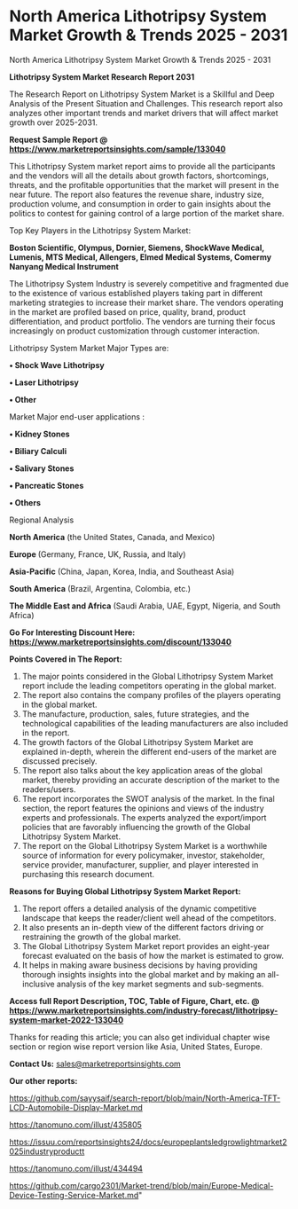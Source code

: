 # North America Lithotripsy System Market Growth & Trends 2025 - 2031
 North America Lithotripsy System Market Growth & Trends 2025 - 2031

<strong>Lithotripsy System Market Research Report 2031</strong>

The Research Report on Lithotripsy System Market is a Skillful and Deep Analysis of the Present Situation and Challenges. This research report also analyzes other important trends and market drivers that will affect market growth over 2025-2031.

<strong>Request Sample Report @ <a href=https://www.marketreportsinsights.com/sample/133040>https://www.marketreportsinsights.com/sample/133040</a></strong>

This Lithotripsy System market report aims to provide all the participants and the vendors will all the details about growth factors, shortcomings, threats, and the profitable opportunities that the market will present in the near future. The report also features the revenue share, industry size, production volume, and consumption in order to gain insights about the politics to contest for gaining control of a large portion of the market share.

Top Key Players in the Lithotripsy System Market:

<strong>Boston Scientific, Olympus, Dornier, Siemens, ShockWave Medical, Lumenis, MTS Medical, Allengers, Elmed Medical Systems, Comermy Nanyang Medical Instrument</strong>

The Lithotripsy System Industry is severely competitive and fragmented due to the existence of various established players taking part in different marketing strategies to increase their market share. The vendors operating in the market are profiled based on price, quality, brand, product differentiation, and product portfolio. The vendors are turning their focus increasingly on product customization through customer interaction.

Lithotripsy System Market Major Types are:

<strong>• Shock Wave Lithotripsy

• Laser Lithotripsy

• Other</strong>

Market Major end-user applications :

<strong>• Kidney Stones

• Biliary Calculi

• Salivary Stones

• Pancreatic Stones

• Others</strong>

Regional Analysis

</u><strong><b>North America</b></strong> (the United States, Canada, and Mexico)

<strong><b>Europe </b></strong>(Germany, France, UK, Russia, and Italy)

<strong><b>Asia-Pacific</b></strong> (China, Japan, Korea, India, and Southeast Asia)

<strong><b>South America</b></strong> (Brazil, Argentina, Colombia, etc.)

<strong><b>The Middle East and Africa</b></strong> (Saudi Arabia, UAE, Egypt, Nigeria, and South Africa)

<strong>Go For Interesting Discount Here: <a href=https://www.marketreportsinsights.com/discount/133040>https://www.marketreportsinsights.com/discount/133040</a></strong>

<strong>Points Covered in The Report:</strong>
<ol>
  <li>The major points considered in the Global Lithotripsy System Market report include the leading competitors operating in the global market.</li>
  <li>The report also contains the company profiles of the players operating in the global market.</li>
  <li>The manufacture, production, sales, future strategies, and the technological capabilities of the leading manufacturers are also included in the report.</li>
  <li>The growth factors of the Global Lithotripsy System Market are explained in-depth, wherein the different end-users of the market are discussed precisely.</li>
  <li>The report also talks about the key application areas of the global market, thereby providing an accurate description of the market to the readers/users.</li>
  <li>The report incorporates the SWOT analysis of the market. In the final section, the report features the opinions and views of the industry experts and professionals. The experts analyzed the export/import policies that are favorably influencing the growth of the Global Lithotripsy System Market.</li>
  <li>The report on the Global Lithotripsy System Market is a worthwhile source of information for every policymaker, investor, stakeholder, service provider, manufacturer, supplier, and player interested in purchasing this research document.</li>
</ol>
<strong>Reasons for Buying Global Lithotripsy System Market Report:</strong>

<ol>
  <li>The report offers a detailed analysis of the dynamic competitive landscape that keeps the reader/client well ahead of the competitors.</li>
  <li>It also presents an in-depth view of the different factors driving or restraining the growth of the global market.</li>
  <li>The Global Lithotripsy System Market report provides an eight-year forecast evaluated on the basis of how the market is estimated to grow.</li>
  <li>It helps in making aware business decisions by having providing thorough insights insights into the global market and by making an all-inclusive analysis of the key market segments and sub-segments.</li>
</ol>
<strong>Access full Report Description, TOC, Table of Figure, Chart, etc. @ <a href=https://www.marketreportsinsights.com/industry-forecast/lithotripsy-system-market-2022-133040>https://www.marketreportsinsights.com/industry-forecast/lithotripsy-system-market-2022-133040</a></strong>


Thanks for reading this article; you can also get individual chapter wise section or region wise report version like Asia, United States, Europe.

<strong>Contact Us:</strong>
sales@marketreportsinsights.com

<strong>Our other reports:</strong>

<a href=https://github.com/sayysaif/search-report/blob/main/North-America-TFT-LCD-Automobile-Display-Market.md>https://github.com/sayysaif/search-report/blob/main/North-America-TFT-LCD-Automobile-Display-Market.md</a>

<a href=https://tanomuno.com/illust/435805>https://tanomuno.com/illust/435805</a>

<a href=https://issuu.com/reportsinsights24/docs/europeplantsledgrowlightmarket2025industryproductt>https://issuu.com/reportsinsights24/docs/europeplantsledgrowlightmarket2025industryproductt</a>

<a href=https://tanomuno.com/illust/434494>https://tanomuno.com/illust/434494</a>

<a href=https://github.com/cargo2301/Market-trend/blob/main/Europe-Medical-Device-Testing-Service-Market.md>https://github.com/cargo2301/Market-trend/blob/main/Europe-Medical-Device-Testing-Service-Market.md</a>"
